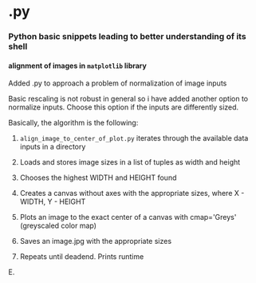 # .py

### Python basic snippets leading to better understanding of its shell

#### alignment of images in ``matplotlib`` library

Added .py to approach a problem of normalization of image inputs

Basic rescaling is not robust in general so i have added another option to normalize inputs. Choose this option if the inputs are differently sized.

Basically, the algorithm is the following:

1. ``align_image_to_center_of_plot.py`` iterates through the available data inputs in a directory

2. Loads and stores image sizes in a list of tuples as width and height

3. Chooses the highest WIDTH and HEIGHT found

4. Creates a canvas without axes with the appropriate sizes, where X - WIDTH, Y - HEIGHT

5. Plots an image to the exact center of a canvas with cmap='Greys' (greyscaled color map)

6. Saves an image.jpg with the appropriate sizes

7. Repeats until deadend. Prints runtime

E.

